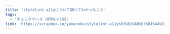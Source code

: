 ```yaml
---
title: 'stylelint-a11yについて調べてわかったこと'
tags:
  - 'チェックツール（HTML＋CSS）'
link: 'https://scrapbox.io/yamanoku/stylelint-a11y%E3%81%AB%E3%81%A4%E3%81%84%E3%81%A6%E8%AA%BF%E3%81%B9%E3%81%A6%E3%82%8F%E3%81%8B%E3%81%A3%E3%81%9F%E3%81%93%E3%81%A8'
---
```

